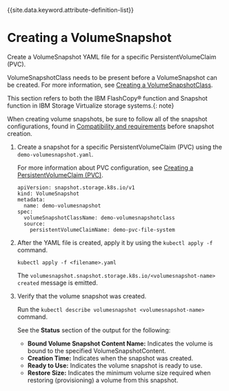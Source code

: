 
{{site.data.keyword.attribute-definition-list}}

# Creating a VolumeSnapshot

Create a VolumeSnapshot YAML file for a specific PersistentVolumeClaim (PVC).

VolumeSnapshotClass needs to be present before a VolumeSnapshot can be created. For more information, see [Creating a VolumeSnapshotClass](creating_volumesnapshotclass.md).

This section refers to both the IBM FlashCopy® function and Snapshot function in IBM Storage Virtualize storage systems.{: note}

When creating volume snapshots, be sure to follow all of the snapshot configurations, found in [Compatibility and requirements](../installation/install_compatibility_requirements.md) before snapshot creation.

1.  Create a snapshot for a specific PersistentVolumeClaim (PVC) using the `demo-volumesnapshot.yaml`.

    For more information about PVC configuration, see [Creating a PersistentVolumeClaim (PVC)](creating_pvc.md).

    ```
    apiVersion: snapshot.storage.k8s.io/v1
    kind: VolumeSnapshot
    metadata:
      name: demo-volumesnapshot
    spec:
      volumeSnapshotClassName: demo-volumesnapshotclass
      source:
        persistentVolumeClaimName: demo-pvc-file-system
    ```

2.  After the YAML file is created, apply it by using the `kubectl apply -f` command.

    ```
    kubectl apply -f <filename>.yaml
    ```

    The `volumesnapshot.snapshot.storage.k8s.io/<volumesnapshot-name> created` message is emitted.

3.  Verify that the volume snapshot was created.

    Run the `kubectl describe volumesnapshot <volumesnapshot-name>` command.

    See the **Status** section of the output for the following:

    -   **Bound Volume Snapshot Content Name:** Indicates the volume is bound to the specified VolumeSnapshotContent.
    -   **Creation Time:** Indicates when the snapshot was created.
    -   **Ready to Use:** Indicates the volume snapshot is ready to use.
    -   **Restore Size:** Indicates the minimum volume size required when restoring (provisioning) a volume from this snapshot.
